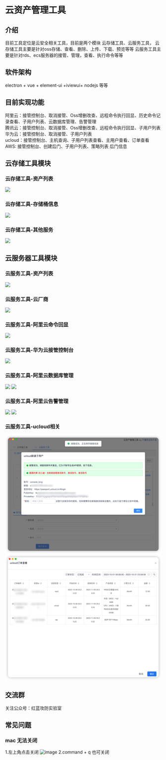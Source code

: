 # 云资产管理工具

## 介绍
目前工具定位是云安全相关工具，目前是两个模块
云存储工具、云服务工具，
云存储工具主要是针对oss存储、查看、删除、上传、下载、预览等等
云服务工具主要是针对rds、ecs服务器的接管、管理，查看、执行命令等等

## 软件架构
electron + vue + element-ui +iviewui+ nodejs 等等  

## 目前实现功能
阿里云：接管控制台、取消接管、Oss增删改查、远程命令执行回显、历史命令记录查看、子用户列表、云数据库管理、告警管理 </br>
腾讯云：接管控制台、取消接管、Oss增删改查、远程命令执行回显、子用户列表</br>
华为云：接管控制台、取消接管、子用户列表</br>
ucloud：接管控制台、主机查询、子用户列表查看、主用户查看、订单查看</br>
AWS: 接管控制台、创建后门、子用户列表、策略列表 后门信息</br>

## 云存储工具模块
<h3>云存储工具-资产列表</h3>
<img src="info/mac-1.png">
<h3>云存储工具-存储桶信息</h3>
<img src="info/mac-1-1.png">
<h3>云存储工具-其他服务</h3>
<img src="info/mac-1-2.png">

## 云服务器工具模块
<h3>云服务工具-资产列表</h3>
<img src="info/mac-2-1.png">
<h3>云服务工具-云厂商</h3>
<img src="info/mac-2-2.png">
<h3>云服务工具-阿里云命令回显</h3>
<img src="info/mac-2-3.png">
<h3>云服务工具-华为云接管控制台</h3>
<img src="info/mac-3.png">
<h3>云服务工具-阿里云数据库管理</h3>
<img src="info/mac-4.png">
<img src="info/mac-4-1.png">
<h3>云服务工具-阿里云告警管理</h3>
<img src="info/mac-5.png">
<img src="info/mac-5-1.png">
<h3>云服务工具-ucloud相关</h3>
<img src="info/ucloud-1.png">
<img src="info/ucloud-2.png">


## 交流群
关注公众号：红蓝攻防实验室

## 常见问题
<h3>mac 无法关闭</h3>

1.左上角点击关闭
![image](https://github.com/dark-kingA/cloudTools/assets/102812179/c09de423-cf60-46d5-a305-a36404fee1cc)
2.command + q 也可关闭






